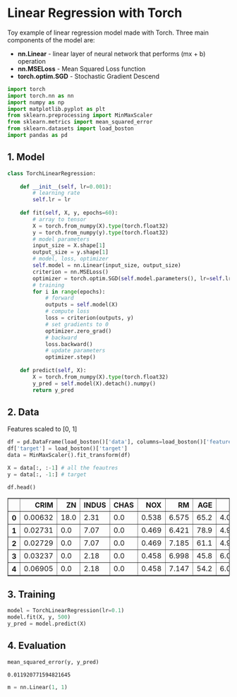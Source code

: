 # Linear Regression with Torch

Toy example of linear regression model made with Torch. Three main components of the model are:
 - **nn.Linear** - linear layer of neural network that performs (mx + b) operation
 - **nn.MSELoss** - Mean Squared Loss function
 - **torch.optim.SGD** - Stochastic Gradient Descend


```python
import torch
import torch.nn as nn
import numpy as np
import matplotlib.pyplot as plt
from sklearn.preprocessing import MinMaxScaler
from sklearn.metrics import mean_squared_error
from sklearn.datasets import load_boston
import pandas as pd
```

## 1. Model


```python
class TorchLinearRegression:
    
    def __init__(self, lr=0.001):
        # learning rate
        self.lr = lr
                
    def fit(self, X, y, epochs=60):
        # array to tensor
        X = torch.from_numpy(X).type(torch.float32)
        y = torch.from_numpy(y).type(torch.float32)
        # model parameters
        input_size = X.shape[1]
        output_size = y.shape[1]
        # model, loss, optimizer
        self.model = nn.Linear(input_size, output_size)
        criterion = nn.MSELoss()
        optimizer = torch.optim.SGD(self.model.parameters(), lr=self.lr) 
        # training
        for i in range(epochs):
            # forward
            outputs = self.model(X)
            # compute loss
            loss = criterion(outputs, y)
            # set gradients to 0
            optimizer.zero_grad()
            # backward
            loss.backward()
            # update parameters
            optimizer.step()
            
    def predict(self, X):
        X = torch.from_numpy(X).type(torch.float32)
        y_pred = self.model(X).detach().numpy()
        return y_pred
```

## 2. Data

Features scaled to [0, 1]


```python
df = pd.DataFrame(load_boston()['data'], columns=load_boston()['feature_names'])
df['target'] = load_boston()['target']
data = MinMaxScaler().fit_transform(df)

X = data[:, :-1] # all the feautres
y = data[:, -1:] # target

df.head()
```




<div>
<style scoped>
    .dataframe tbody tr th:only-of-type {
        vertical-align: middle;
    }

    .dataframe tbody tr th {
        vertical-align: top;
    }

    .dataframe thead th {
        text-align: right;
    }
</style>
<table border="1" class="dataframe">
  <thead>
    <tr style="text-align: right;">
      <th></th>
      <th>CRIM</th>
      <th>ZN</th>
      <th>INDUS</th>
      <th>CHAS</th>
      <th>NOX</th>
      <th>RM</th>
      <th>AGE</th>
      <th>DIS</th>
      <th>RAD</th>
      <th>TAX</th>
      <th>PTRATIO</th>
      <th>B</th>
      <th>LSTAT</th>
      <th>target</th>
    </tr>
  </thead>
  <tbody>
    <tr>
      <th>0</th>
      <td>0.00632</td>
      <td>18.0</td>
      <td>2.31</td>
      <td>0.0</td>
      <td>0.538</td>
      <td>6.575</td>
      <td>65.2</td>
      <td>4.0900</td>
      <td>1.0</td>
      <td>296.0</td>
      <td>15.3</td>
      <td>396.90</td>
      <td>4.98</td>
      <td>24.0</td>
    </tr>
    <tr>
      <th>1</th>
      <td>0.02731</td>
      <td>0.0</td>
      <td>7.07</td>
      <td>0.0</td>
      <td>0.469</td>
      <td>6.421</td>
      <td>78.9</td>
      <td>4.9671</td>
      <td>2.0</td>
      <td>242.0</td>
      <td>17.8</td>
      <td>396.90</td>
      <td>9.14</td>
      <td>21.6</td>
    </tr>
    <tr>
      <th>2</th>
      <td>0.02729</td>
      <td>0.0</td>
      <td>7.07</td>
      <td>0.0</td>
      <td>0.469</td>
      <td>7.185</td>
      <td>61.1</td>
      <td>4.9671</td>
      <td>2.0</td>
      <td>242.0</td>
      <td>17.8</td>
      <td>392.83</td>
      <td>4.03</td>
      <td>34.7</td>
    </tr>
    <tr>
      <th>3</th>
      <td>0.03237</td>
      <td>0.0</td>
      <td>2.18</td>
      <td>0.0</td>
      <td>0.458</td>
      <td>6.998</td>
      <td>45.8</td>
      <td>6.0622</td>
      <td>3.0</td>
      <td>222.0</td>
      <td>18.7</td>
      <td>394.63</td>
      <td>2.94</td>
      <td>33.4</td>
    </tr>
    <tr>
      <th>4</th>
      <td>0.06905</td>
      <td>0.0</td>
      <td>2.18</td>
      <td>0.0</td>
      <td>0.458</td>
      <td>7.147</td>
      <td>54.2</td>
      <td>6.0622</td>
      <td>3.0</td>
      <td>222.0</td>
      <td>18.7</td>
      <td>396.90</td>
      <td>5.33</td>
      <td>36.2</td>
    </tr>
  </tbody>
</table>
</div>



## 3. Training


```python
model = TorchLinearRegression(lr=0.1)
model.fit(X, y, 500)
y_pred = model.predict(X)
```

## 4. Evaluation


```python
mean_squared_error(y, y_pred)
```




    0.011920771594821645




```python
m = nn.Linear(1, 1)
```
